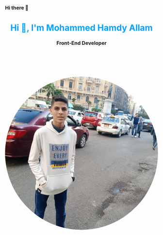### Hi there 👋

<!--
**MohammedHamdyAllam/MohammedHamdyAllam** is a ✨ _special_ ✨ repository because its `README.md` (this file) appears on your GitHub profile.

Here are some ideas to get you started:

- 🔭 I’m currently working on ...
- 🌱 I’m currently learning ...
- 👯 I’m looking to collaborate on ...
- 🤔 I’m looking for help with ...
- 💬 Ask me about ...
- 📫 How to reach me: ...
- 😄 Pronouns: ...
- ⚡ Fun fact: ...
-->
<div class="container">
  <h1 style="color: #00a2ff; text-align: center;">Hi 👋, I'm Mohammed Hamdy Allam</h1>
  <h3 style="text-align: center;" class="about">Front-End Developer</h3>
  <img style="clip-path: circle();" src="profile_image.png" alt="My image">
</div>


